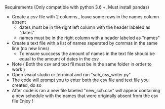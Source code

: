 Requirements (Only compatible with python 3.6 +, Must install pandas) 
- Create a csv file with 2 columns , leave some rows in the names column absent 
  - dates must be in the right left column with the header labeled as "dates"
  - names must be in the right column with a header labeled as "names"
- Create a text file with a list of names seperated by commas in the same line (no new lines)
  - To ensure succcess the amount of names in the text file should be equal to the amount of dates in the csv
 - Note ( Both the csv and text fil must be in the same folder in order to work ) 
- Open visual studio or terminal and run "sch_csv_writer.py"
- The code will prompt you to enter both the csv file and text file you created, do so
- After code is ran a new file labeled "new_sch.csv" will appear containing a new schedule with the names that were originally absent from the csv file
Enjoy !
